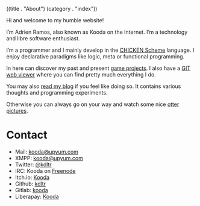 ((title . "About")
 (category . "index"))

Hi and welcome to my humble website!

I’m Adrien Ramos, also known as Kooda on the Internet.
I’m a technology and libre software enthusiast.

I’m a programmer and I mainly develop in the [CHICKEN Scheme][chicken] language.
I enjoy declarative paradigms like logic, meta or functional programming.

In here can discover my past and present [game projects][projects].
I also have a [GIT web viewer][git] where you can find pretty much everything I do.

You may also [read my blog][blog] if you feel like doing so.
It contains various thoughts and programming experiments.

Otherwise you can always go on your way and watch some nice [otter pictures][dailyotter].


Contact
=======

- Mail: [kooda@upyum.com][mail]
- XMPP: [kooda@upyum.com][xmpp]
- Twitter: [@kdltr][twitter]
- IRC: Kooda on [Freenode][freenode]
- Itch.io: [Kooda][itchio]
- Github: [kdltr][github]
- Gitlab: [kooda][gitlab]
- Liberapay: [Kooda][liberapay]

[git]:          /cgit.cgi
[projects]:     projects.xhtml
[chicken]:      http://call-cc.org
[blog]:         posts.xhtml
[dailyotter]:   http://dailyotter.org/
[mail]:         mailto:kooda@upyum.com
[xmpp]:         xmpp:kooda@upyum.com?subscribe
[twitter]:      https://twitter.com/kdltr
[twitch]:       http://www.twitch.tv/kdltr/
[freenode]:     irc://chat.freenode.org/Kooda,isnick
[github]:       https://github.com/kdltr
[gitlab]:       https://gitlab.com/u/kooda
[liberapay]:    https://liberapay.com/Kooda/
[itchio]:       https://kooda.itch.io/
